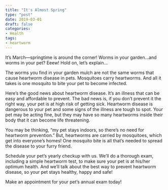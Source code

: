 ```yaml
---
title: "It's Almost Spring"
type: "post"
date: 2019-03-01
draft: false
categories:
- Health
tags:
- heartworm
---
```


It’s March—springtime is around the corner! Worms in your garden…and worms in your pet? Eeew! Hold on, let’s explain…

The worms you find in your garden mulch are not the same worms that cause heartworm disease in pets. Mosquitoes carry heartworms. And all it takes is one mosquito to bite your pet to become infected.

Here’s the good news about heartworm disease. It’s an illness that can be easy and affordable to prevent. The bad news is, if you don’t prevent it the right way, your pet is at high risk of getting sick. Heartworm disease is dangerous to your pet and some signs of the illness are tough to spot. Your pet may be acting fine, but they may have so many heartworms inside their body that it can become life threatening.

You may be thinking, “my pet stays indoors, so there’s no need for heartworm prevention.” But, heartworms are carried by mosquitoes, which get into everyone’s homes! One mosquito bite is all that’s needed to spread the disease to your furry friend.

Schedule your pet’s yearly checkup with us. We’ll do a thorough exam, including a simple heartworm test, to make sure your pet is at his/her optimum health. And we’ll talk about the best way to prevent heartworm disease, so your pet stays healthy, happy and safe!

Make an appointment for your pet’s annual exam today!